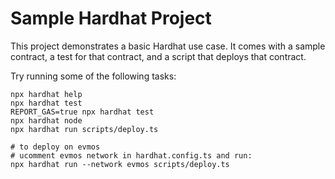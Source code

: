 # Sample Hardhat Project

This project demonstrates a basic Hardhat use case. It comes with a sample contract, a test for that contract, and a script that deploys that contract.

Try running some of the following tasks:

```shell
npx hardhat help
npx hardhat test
REPORT_GAS=true npx hardhat test
npx hardhat node
npx hardhat run scripts/deploy.ts

# to deploy on evmos
# ucomment evmos network in hardhat.config.ts and run:
npx hardhat run --network evmos scripts/deploy.ts
```
